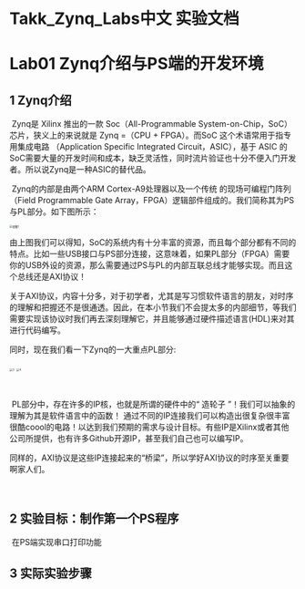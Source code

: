 # Takk_Zynq_Labs中文  实验文档

# Lab01 Zynq介绍与PS端的开发环境

## 1 Zynq介绍

​	Zynq是 Xilinx 推出的一款 Soc（All-Programmable System-on-Chip，SoC）芯片，狭义上的来说就是 Zynq  =（CPU + FPGA）。而SoC 这个术语常用于指专用集成电路 （Application Specific Integrated Circuit，ASIC），基于 ASIC 的 SoC需要大量的开发时间和成本，缺乏灵活性，同时流片验证也十分不便入门开发者。所以说Zynq是一种ASIC的替代品。

​	Zynq的内部是由两个ARM Cortex-A9处理器以及一个传统 的现场可编程门阵列 （Field Programmable Gate Array，FPGA）逻辑部件组成的。我们简称其为PS与PL部分。如下图所示：

<img src="C:\Users\lenovo\Desktop\绘图1.png" alt="绘图1" style="zoom: 33%;" />

​	由上图我们可以得知，SoC的系统内有十分丰富的资源，而且每个部分都有不同的特点。比如一些USB接口与PS部分连接，这意味着，如果PL部分（FPGA）需要你的USB外设的资源，那么需要通过PS与PL的内部互联总线才能够实现。而且这个总线还是AXI协议！

​	关于AXI协议，内容十分多，对于初学者，尤其是写习惯软件语言的朋友，对时序的理解和把握还不是很通透。因此，在本小节我们不会提太多的内部细节，等我们需要实现该协议时我们再去深刻理解它，并且能够通过硬件描述语言(HDL)来对其进行代码编写。

同时，现在我们看一下Zynq的一大重点PL部分:

<img src="C:\Users\lenovo\Desktop\3.png" alt="3" style="zoom:33%;" />

<img src="C:\Users\lenovo\Desktop\4.png" alt="4" style="zoom:33%;" />

​	



​	PL部分中，存在许多的IP核，也就是所谓的硬件中的“ 造轮子 ”！我们可以抽象的理解为其是软件语言中的函数！ 通过不同的IP连接我们可以构造出很复杂很丰富很酷coool的电路！以达到我们预期的需求与设计目标。有些IP是Xilinx或者其他公司所提供，也有许多Github开源IP，甚至我们自己也可以编写IP。

​	同样的，AXI协议是这些IP连接起来的“桥梁”，所以学好AXI协议的时序至关重要啊家人们。

​	

## 2 实验目标：制作第一个PS程序

​		在PS端实现串口打印功能

## 3 实际实验步骤